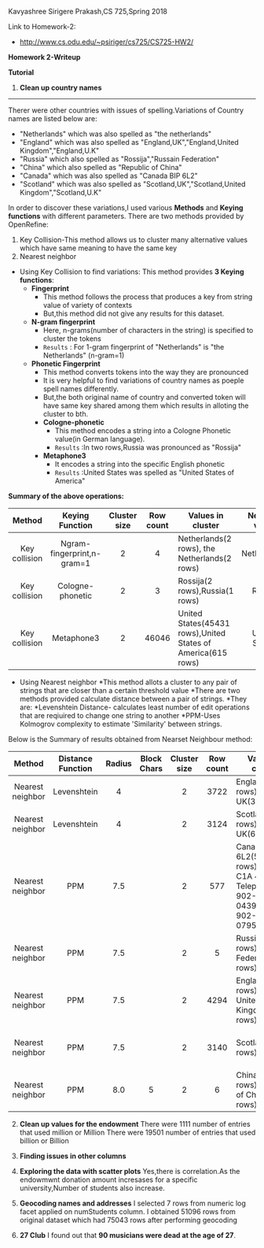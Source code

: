 Kavyashree Sirigere Prakash,CS 725,Spring 2018

Link to Homework-2:
* http://www.cs.odu.edu/~psiriger/cs725/CS725-HW2/

__Homework 2-Writeup__

__Tutorial__
1. __Clean up country names__
------------------------
Therer were other countries with issues of spelling.Variations of Country names are listed below are:
* "Netherlands" which was also spelled as "the netherlands"
* "England" which was also spelled as "England,UK","England,United Kingdom","England,U.K"
* "Russia" which also spelled as "Rossija","Russain Federation"
* "China" which also spelled as "Republic of China"
* "Canada" which was also spelled as "Canada BIP 6L2"
* "Scotland" which was also spelled as "Scotland,UK","Scotland,United Kingdom","Scotland,U.K"

In order to discover these variations,I used various __Methods__ and __Keying functions__ with different parameters.
There are two methods provided by OpenRefine:
1. Key Collision-This method allows us to cluster many alternative values which have same meaning to have the same key
2. Nearest neighbor

 * Using Key Collision to find variations:
    This method provides __3 Keying functions__:
    * __Fingerprint__
        * This method follows the process that produces a key from string value of variety of contexts
        * But,this method did not give any results for this dataset.            
    * __N-gram fingerprint__
        * Here, n-grams(number of characters in the string) is specified to cluster the tokens
        * `Results` : For 1-gram fingerprint of "Netherlands" is "the Netherlands" (n-gram=1)
    * __Phonetic Fingerprint__
        * This method converts tokens into the way they are pronounced
        * It  is very helpful to find variations of country names as poeple spell names differently.
        * But,the both original name of country and converted token will have same key shared among them which results in alloting the cluster to bth.
        * __Cologne-phonetic__
            * This method encodes a string into a Cologne Phonetic value(in German language).  
            * `Results` :In two rows,Russia was pronounced as "Rossija"
        * __Metaphone3__
            * It encodes a string into the specific English phonetic 
            * `Results` :United States was spelled as "United States of America"
            
__Summary of the above operations:__

| Method        | Keying Function               |Cluster size   |Row count   | Values in cluster                            | New cell value   |
| :-----------: | :-------------------------:   |:----------:   | :--------: |----------------------------------------------| :------------:   |
|Key collision  | Ngram-fingerprint,n-gram=1    | 2             | 4          | Netherlands(2 rows),	the Netherlands(2 rows) | Netherlands      |
|Key collision  | Cologne-phonetic              | 2             | 3          | Rossija(2 rows),Russia(1 rows)               | Russia           |
|Key collision  | Metaphone3                    | 2             | 46046      | United States(45431 rows),United States of America(615 rows)|United States|


* Using Nearest neighbor
  *This method allots a cluster to any pair of strings that are closer than a certain threshold value
  *There are two methods provided calculate distance between a pair of strings.
   *They are:
   *Levenshtein Distance- calculates least number of edit operations that are reqiuired to change one string to another
   *PPM-Uses Kolmogrov complexity to estimate 'Similarity' between strings.
    
Below is the Summary of results obtained from Nearset Neighbour method:

| Method        | Distance Function |Radius|Block Chars|Cluster size|Row count| Values in cluster                            | New cell value   |
| :-----------: | :-------------:   |:----:|:--------: |:--------:  |:-------:|--------------------------------| :------------:   |
|Nearest neighbor|Levenshtein|4| |2 |3722|	England(3398 rows),England, UK(324 rows)|England|
|Nearest neighbor|Levenshtein|4| |2  |3124|Scotland(3060 rows),Scotland, UK(64 rows)|Scotland|
|Nearest neighbor|PPM|7.5| |2  |577|Canada B1P 6L2(576 rows),Canada C1A 4P3 Telephone: 902-566-0439 Fax: 902-566-0795(1 rows)|Canada|
|Nearest neighbor|PPM|7.5| |2  |5|Russia(3 rows),Russian Federation(2 rows)|Russia|
|Nearest neighbor|PPM|7.5| |2  |4294|England(3722 rows),England, United Kingdom(572 rows),England|England|
|Nearest neighbor|PPM|7.5| |2  |3140|Scotland(3124 rows)|Scotland, United Kingdom(16 rows)|Scotland|
|Nearest neighbor|PPM|8.0|5 |2  |6|China(4 rows),Republic of China(2 rows)|China|


2. __Clean up values for the endowment__
There were 1111 number of entries that used million or Million
There were 19501 number of entries that used billion or Billion

3. __Finding issues in other columns__










4. __Exploring the data with scatter plots__
    Yes,there is correlation.As the endowmwnt donation amount incresases for a specific university,Number of students also increase.
5. __Geocoding names and addresses__
    I selected 7 rows from numeric log facet applied on numStudents column.
    I obtained 51096 rows from original dataset which had 75043 rows after performing geocoding

6. __27 Club__
    I found out that __90 musicians were dead at the age of 27__.

    






